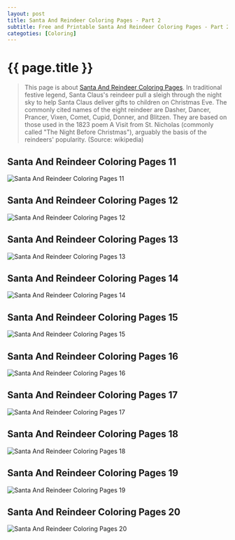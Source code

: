 ```yaml
---
layout: post
title: Santa And Reindeer Coloring Pages - Part 2
subtitle: Free and Printable Santa And Reindeer Coloring Pages - Part 2
categoties: [Coloring]
---
```

{{ page.title }}
================
> This page is about [Santa And Reindeer Coloring Pages](https://hoanghabelle.github.io/). In traditional festive legend, Santa Claus's reindeer pull a sleigh through the night sky to help Santa Claus deliver gifts to children on Christmas Eve. The commonly cited names of the eight reindeer are Dasher, Dancer, Prancer, Vixen, Comet, Cupid, Donner, and Blitzen. They are based on those used in the 1823 poem A Visit from St. Nicholas (commonly called "The Night Before Christmas"), arguably the basis of the reindeers' popularity. (Source: wikipedia)

## Santa And Reindeer Coloring Pages 11
![Santa And Reindeer Coloring Pages 11](https://hoanghabelle.github.io/img/Santa-And-Reindeer-Coloring-Pages%20(11).jpg "Santa And Reindeer Coloring Pages 11")

## Santa And Reindeer Coloring Pages 12
![Santa And Reindeer Coloring Pages 12](https://hoanghabelle.github.io/img/Santa-And-Reindeer-Coloring-Pages%20(12).jpg "Santa And Reindeer Coloring Pages 12")

## Santa And Reindeer Coloring Pages 13
![Santa And Reindeer Coloring Pages 13](https://hoanghabelle.github.io/img/Santa-And-Reindeer-Coloring-Pages%20(13).jpg "Santa And Reindeer Coloring Pages 13")

## Santa And Reindeer Coloring Pages 14
![Santa And Reindeer Coloring Pages 14](https://hoanghabelle.github.io/img/Santa-And-Reindeer-Coloring-Pages%20(14).jpg "Santa And Reindeer Coloring Pages 14")

<script async src="//pagead2.googlesyndication.com/pagead/js/adsbygoogle.js"></script><ins class="adsbygoogle" style="display:block" data-ad-format="fluid" data-ad-layout-key="-8i+1w-dq+e9+ft" data-ad-client="ca-pub-6753140515841889" data-ad-slot="6190446671"></ins> <script> (adsbygoogle = window.adsbygoogle || []).push({}); </script>

## Santa And Reindeer Coloring Pages 15
![Santa And Reindeer Coloring Pages 15](https://hoanghabelle.github.io/img/Santa-And-Reindeer-Coloring-Pages%20(15).jpg "Santa And Reindeer Coloring Pages 15")

## Santa And Reindeer Coloring Pages 16
![Santa And Reindeer Coloring Pages 16](https://hoanghabelle.github.io/img/Santa-And-Reindeer-Coloring-Pages%20(16).jpg "Santa And Reindeer Coloring Pages 16")

## Santa And Reindeer Coloring Pages 17
![Santa And Reindeer Coloring Pages 17](https://hoanghabelle.github.io/img/Santa-And-Reindeer-Coloring-Pages%20(17).jpg "Santa And Reindeer Coloring Pages 17")

## Santa And Reindeer Coloring Pages 18
![Santa And Reindeer Coloring Pages 18](https://hoanghabelle.github.io/img/Santa-And-Reindeer-Coloring-Pages%20(18).jpg "Santa And Reindeer Coloring Pages 18")

<script async src="//pagead2.googlesyndication.com/pagead/js/adsbygoogle.js"></script><ins class="adsbygoogle" style="display:block" data-ad-format="fluid" data-ad-layout-key="-8i+1w-dq+e9+ft" data-ad-client="ca-pub-6753140515841889" data-ad-slot="6190446671"></ins> <script> (adsbygoogle = window.adsbygoogle || []).push({}); </script>

## Santa And Reindeer Coloring Pages 19
![Santa And Reindeer Coloring Pages 19](https://hoanghabelle.github.io/img/Santa-And-Reindeer-Coloring-Pages%20(19).jpg "Santa And Reindeer Coloring Pages 19")

## Santa And Reindeer Coloring Pages 20
![Santa And Reindeer Coloring Pages 20](https://hoanghabelle.github.io/img/Santa-And-Reindeer-Coloring-Pages%20(20).jpg "Santa And Reindeer Coloring Pages 20")

